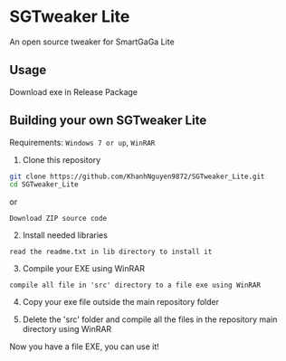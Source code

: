 # SGTweaker Lite

An open source tweaker for SmartGaGa Lite

Usage
----
Download exe in Release Package


Building your own SGTweaker Lite
----
Requirements: `Windows 7 or up`, `WinRAR`


1. Clone this repository

```bash
git clone https://github.com/KhanhNguyen9872/SGTweaker_Lite.git
cd SGTweaker_Lite
```
or
```
Download ZIP source code
```


2. Install needed libraries

```
read the readme.txt in lib directory to install it
```

3. Compile your EXE using WinRAR

```
compile all file in 'src' directory to a file exe using WinRAR
```
4. Copy your exe file outside the main repository folder

5. Delete the 'src' folder and compile all the files in the repository main directory using WinRAR

Now you have a file EXE, you can use it!
